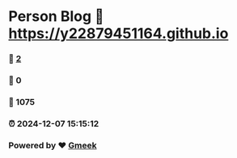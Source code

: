# Person Blog :link: https://y22879451164.github.io 
### :page_facing_up: [2](https://y22879451164.github.io/tag.html) 
### :speech_balloon: 0 
### :hibiscus: 1075 
### :alarm_clock: 2024-12-07 15:15:12 
### Powered by :heart: [Gmeek](https://github.com/Meekdai/Gmeek)
